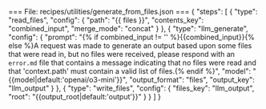 === File: recipes/utilities/generate_from_files.json ===
{
  "steps": [
    {
      "type": "read_files",
      "config": {
        "path": "{{ files }}",
        "contents_key": "combined_input",
        "merge_mode": "concat"
      }
    },
    {
      "type": "llm_generate",
      "config": {
        "prompt": "{% if combined_input != '' %}{{combined_input}}{% else %}A request was made to generate an output based upon some files that were read in, but no files were received, please respond with an `error.md` file that contains a message indicating that no files were read and that 'context.path' must contain a valid list of files.{% endif %}",
        "model": "{{model|default:'openai/o3-mini'}}",
        "output_format": "files",
        "output_key": "llm_output"
      }
    },
    {
      "type": "write_files",
      "config": {
        "files_key": "llm_output",
        "root": "{{output_root|default:'output'}}"
      }
    }
  ]
}


